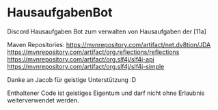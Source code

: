 # HausaufgabenBot
Discord Hausaufgaben Bot zum verwalten von Hausaufgaben der [11a]

Maven Repositories:
https://mvnrepository.com/artifact/net.dv8tion/JDA
https://mvnrepository.com/artifact/org.reflections/reflections
https://mvnrepository.com/artifact/org.slf4j/slf4j-api
https://mvnrepository.com/artifact/org.slf4j/slf4j-simple

Danke an Jacob für geistige Unterstützung :D

Enthaltener Code ist geistiges Eigentum und darf nicht ohne Erlaubnis weiterverwendet werden.
